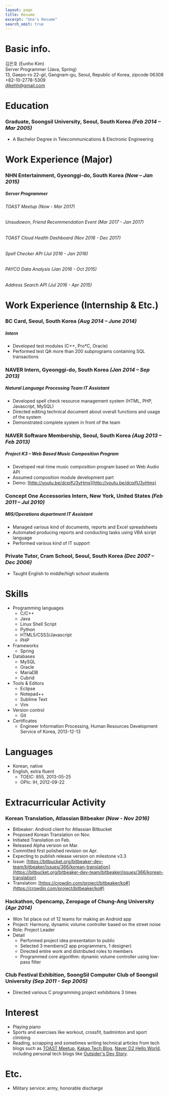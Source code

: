 ```yaml
---
layout: page
title: Resume
excerpt: "Uno's Resume"
search_omit: true
---
```


# Basic info.

김은호 (Eunho Kim)  
Server Programmer (Java, Spring)  
13, Gaepo-ro 22-gil, Gangnam-gu, Seoul, Republic of Korea, zipcode 06308  
+82-10-2778-5309  
[djkehh@gmail.com](mailto:djkehh@gmail.com)


# Education

### Graduate, Soongsil University, Seoul, South Korea *(Feb 2014 – Mar 2005)*

* A Bachelor Degree in Telecommunications & Electronic Engineering


# Work Experience (Major)

### NHN Entertainment, Gyeonggi-do, South Korea *(Now – Jan 2015)*

##### Server Programmer

###### TOAST Meetup *(Now - Mar 2017)*

###### Unsudowon, Friend Recommendation Event *(Mar 2017 - Jan 2017)*

###### TOAST Cloud Health Dashboard *(Nov 2016 - Dec 2017)*

###### Spell Checker API *(Jul 2016 - Jan 2016)*

###### PAYCO Data Analysis *(Jan 2016 - Oct 2015)*

###### Address Search API *(Jul 2016 - Apr 2015)*


# Work Experience (Internship & Etc.)

### BC Card, Seoul, South Korea *(Aug 2014 – June 2014)*

##### Intern

* Developed test modules (C++, Pro*C, Oracle)
* Performed test QA more than 200 subprograms containing SQL transactions

### NAVER Intern, Gyeonggi-do, South Korea *(Jan 2014 – Sep 2013)*

##### Natural Language Processing Team IT Assistant

* Developed spell check resource management system (HTML, PHP, Javascript, MySQL)
* Directed editing technical document about overall functions and usage of the system
* Demonstrated complete system in front of the team

### NAVER Software Membership, Seoul, South Korea *(Aug 2013 – Feb 2013)*

##### Project K3 – Web Based Music Composition Program

* Developed real-time music composition program based on Web Audio API
* Assumed composition module development part
* Demo: [http://youtu.be/dcpifU3yHms](http://youtu.be/dcpifU3yHms)

### Concept One Accessories Intern, New York, United States *(Feb 2011 – Jul 2010)*

##### MIS/Operations department IT Assistant

* Managed various kind of documents, reports and Excel spreadsheets
* Automated producing reports and conducting tasks using VBA script language
* Performed various kind of IT support

### Private Tutor, Cram School, Seoul, South Korea *(Dec 2007 – Dec 2006)*

* Taught English to middle/high school students


# Skills

* Programming languages
  * C/C++
  * Java
  * Linux Shell Script
  * Python
  * HTML5/CSS3/Javascript
  * PHP
* Frameworks
  * Spring
* Databases
  * MySQL
  * Oracle
  * MariaDB
  * Cubrid
* Tools & Editors
  * Eclipse
  * Notepad++
  * Sublime Text
  * Vim
* Version control
  * Git
* Certificates
  * Engineer Information Processing, Human Resources Development Service of Korea, 2013-12-13


# Languages

* Korean, native
* English, extra fluent
  * TOEIC: 855, 2013-05-25
  * OPIc: IH, 2012-09-22


# Extracurricular Activity

### Korean Translation, Atlassian Bitbeaker *(Now - Nov 2016)*

* Bitbeaker: Android client for Atlassian Bitbucket
* Proposed Korean Translation on Nov.
* Initiated Translation on Feb.
* Released Alpha version on Mar.
* Committed first polished revision on Apr.
* Expecting to publish release version on milestone v3.3
* Issue: [https://bitbucket.org/bitbeaker-dev-team/bitbeaker/issues/366/korean-translation](https://bitbucket.org/bitbeaker-dev-team/bitbeaker/issues/366/korean-translation)
* Translation: [https://crowdin.com/project/bitbeaker/ko#](https://crowdin.com/project/bitbeaker/ko#)

### Hackathon, Opencamp, Zeropage of Chung-Ang University *(Apr 2014)*

* Won 1st place out of 12 teams for making an Android app 
* Project: Harmony, dynamic volume controller based on the street noise
* Role: Project Leader
* Detail
  * Performed project idea presentation to public
  * Selected 3 members(2 app programmers, 1 designer)
  * Directed entire work and distributed roles to members
  * Programmed core algorithm: dynamic volume controller using low-pass filter

### Club Festival Exhibition, SoongSil Computer Club of Soongsil University *(Sep 2011 - Sep 2005)*

* Directed various C programming project exhibitions 3 times


# Interest

* Playing piano
* Sports and exercises like workout, crossfit, badminton and sport climbing
* Reading, scrapping and sometimes writing technical articles from tech blogs such as [TOAST Meetup](http://meetup.toast.com), [Kakao Tech Blog](http://tech.kakao.com), [Naver D2 Hello World](http://d2.naver.com/helloworld), including personal tech blogs like [Outsider's Dev Story](https://blog.outsider.ne.kr).


# Etc.

* Military service: army, honorable discharge

